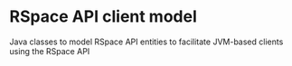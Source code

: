 # RSpace API client model

Java classes to model RSpace API entities to facilitate JVM-based clients using the RSpace API